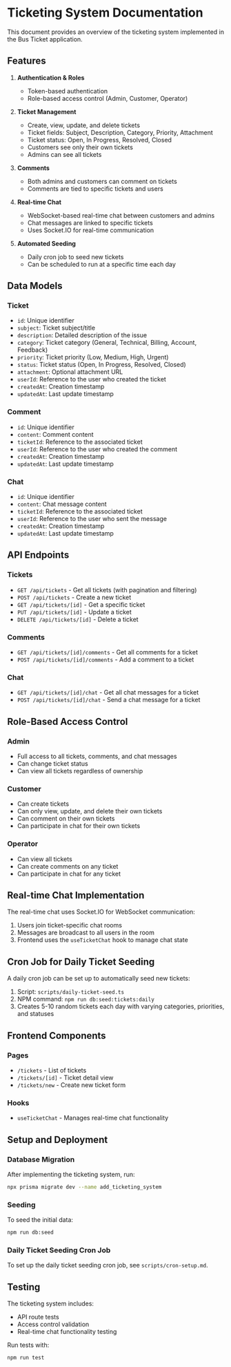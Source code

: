 # Ticketing System Documentation

This document provides an overview of the ticketing system implemented in the Bus Ticket application.

## Features

1. **Authentication & Roles**

   - Token-based authentication
   - Role-based access control (Admin, Customer, Operator)

2. **Ticket Management**

   - Create, view, update, and delete tickets
   - Ticket fields: Subject, Description, Category, Priority, Attachment
   - Ticket status: Open, In Progress, Resolved, Closed
   - Customers see only their own tickets
   - Admins can see all tickets

3. **Comments**

   - Both admins and customers can comment on tickets
   - Comments are tied to specific tickets and users

4. **Real-time Chat**

   - WebSocket-based real-time chat between customers and admins
   - Chat messages are linked to specific tickets
   - Uses Socket.IO for real-time communication

5. **Automated Seeding**
   - Daily cron job to seed new tickets
   - Can be scheduled to run at a specific time each day

## Data Models

### Ticket

- `id`: Unique identifier
- `subject`: Ticket subject/title
- `description`: Detailed description of the issue
- `category`: Ticket category (General, Technical, Billing, Account, Feedback)
- `priority`: Ticket priority (Low, Medium, High, Urgent)
- `status`: Ticket status (Open, In Progress, Resolved, Closed)
- `attachment`: Optional attachment URL
- `userId`: Reference to the user who created the ticket
- `createdAt`: Creation timestamp
- `updatedAt`: Last update timestamp

### Comment

- `id`: Unique identifier
- `content`: Comment content
- `ticketId`: Reference to the associated ticket
- `userId`: Reference to the user who created the comment
- `createdAt`: Creation timestamp
- `updatedAt`: Last update timestamp

### Chat

- `id`: Unique identifier
- `content`: Chat message content
- `ticketId`: Reference to the associated ticket
- `userId`: Reference to the user who sent the message
- `createdAt`: Creation timestamp
- `updatedAt`: Last update timestamp

## API Endpoints

### Tickets

- `GET /api/tickets` - Get all tickets (with pagination and filtering)
- `POST /api/tickets` - Create a new ticket
- `GET /api/tickets/[id]` - Get a specific ticket
- `PUT /api/tickets/[id]` - Update a ticket
- `DELETE /api/tickets/[id]` - Delete a ticket

### Comments

- `GET /api/tickets/[id]/comments` - Get all comments for a ticket
- `POST /api/tickets/[id]/comments` - Add a comment to a ticket

### Chat

- `GET /api/tickets/[id]/chat` - Get all chat messages for a ticket
- `POST /api/tickets/[id]/chat` - Send a chat message for a ticket

## Role-Based Access Control

### Admin

- Full access to all tickets, comments, and chat messages
- Can change ticket status
- Can view all tickets regardless of ownership

### Customer

- Can create tickets
- Can only view, update, and delete their own tickets
- Can comment on their own tickets
- Can participate in chat for their own tickets

### Operator

- Can view all tickets
- Can create comments on any ticket
- Can participate in chat for any ticket

## Real-time Chat Implementation

The real-time chat uses Socket.IO for WebSocket communication:

1. Users join ticket-specific chat rooms
2. Messages are broadcast to all users in the room
3. Frontend uses the `useTicketChat` hook to manage chat state

## Cron Job for Daily Ticket Seeding

A daily cron job can be set up to automatically seed new tickets:

1. Script: `scripts/daily-ticket-seed.ts`
2. NPM command: `npm run db:seed:tickets:daily`
3. Creates 5-10 random tickets each day with varying categories, priorities, and statuses

## Frontend Components

### Pages

- `/tickets` - List of tickets
- `/tickets/[id]` - Ticket detail view
- `/tickets/new` - Create new ticket form

### Hooks

- `useTicketChat` - Manages real-time chat functionality

## Setup and Deployment

### Database Migration

After implementing the ticketing system, run:

```bash
npx prisma migrate dev --name add_ticketing_system
```

### Seeding

To seed the initial data:

```bash
npm run db:seed
```

### Daily Ticket Seeding Cron Job

To set up the daily ticket seeding cron job, see `scripts/cron-setup.md`.

## Testing

The ticketing system includes:

- API route tests
- Access control validation
- Real-time chat functionality testing

Run tests with:

```bash
npm run test
```
